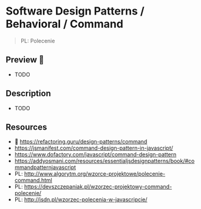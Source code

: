 # Software Design Patterns / Behavioral / Command

> PL: Polecenie

## Preview 🎉

- TODO

## Description

- TODO

## Resources

- 🚀 <https://refactoring.guru/design-patterns/command>
- <https://jsmanifest.com/command-design-pattern-in-javascript/>
- <https://www.dofactory.com/javascript/command-design-pattern>
- <https://addyosmani.com/resources/essentialjsdesignpatterns/book/#commandpatternjavascript>
- PL: <http://www.algorytm.org/wzorce-projektowe/polecenie-command.html>
- PL: <https://devszczepaniak.pl/wzorzec-projektowy-command-polecenie/>
- PL: <http://jsdn.pl/wzorzec-polecenia-w-javascripcie/>
